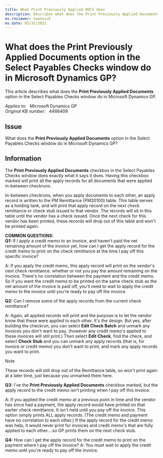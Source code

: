 ```yaml
---
title: What Print Previously Applied DOCS does
description: Describes what does the Print Previously Applied Documents option in the Select Payables Checks window do in Microsoft Dynamics GP.
ms.reviewer: Cwaswick
ms.date: 03/31/2021
---
```

# What does the Print Previously Applied Documents option in the Select Payables Checks window do in Microsoft Dynamics GP?

This article describes what does the **Print Previously Applied Documents** option in the Select Payables Checks window do in Microsoft Dynamics GP.

_Applies to:_ &nbsp; Microsoft Dynamics GP  
_Original KB number:_ &nbsp; 4466409

## Issue

What does the **Print Previously Applied Documents** option in the Select Payables Checks window do in Microsoft Dynamics GP?

## Information

The **Print Previously  Applied Documents** checkbox in the Select Payables Checks window does exactly what it says it does.  Having this checkbox marked will print all the apply records for all documents that were applied in-between checkruns.

In-between checkruns, when you apply documents to each other, an apply record is written to the PM Remittance (PM20100) table. This table serves as a holding tank, and will print that apply record on the next check remittance or check stub issued to that vendor. The records will sit in this table until the vendor has a check issued. Once the next check for this vendor has been printed, these records will drop out of this table and won't be printed again.

**COMMON QUESTIONS:**  
**Q1:** If I apply a credit memo to an invoice, and haven't paid the net remaining amount of the invoice yet, how can I get the apply record for the credit memo to print on the check remittance at the time I pay off this specific invoice?

A: If you apply the credit memo, this apply record will print on the vendor's next check remittance. whether or not you pay the amount remaining on the invoice. There's no correlation between the payment and the credit memo. So if you want the credit memo to be printed on the same check stub as the net amount of the invoice is paid off, you'll need to wait to apply the credit memo to the invoice until you're ready to pay off the invoice.  

**Q2:** Can I remove some of the apply records from the current check remittance?

A: Again, all applied records will print and the purpose is to let the vendor know that these were applied to each other. It's the design. But yes, after building the checkrun, you can select **Edit Check Batch** and unmark any invoices you don't want to pay. (however any credit memo's applied to these invoices will still print.)  Then select **Edit Check**, find the check, and select **Check Stub** and you can unmark any apply records (that is, for invoice or credit memo) you don't want to print, and mark any apply records you want to print.

> [!NOTE]
> These records will still drop out of the Remittance table, so won't print again at a later time, just because you unmarked them here.

**Q3:** I've the **Print Previously Applied Documents** checkbox marked, but the apply record to the credit memo isn't printing when I pay off this invoice.

A: If you applied the credit memo at a previous point in time and the vendor has since had a payment, the apply record would have printed on that earlier check remittance. It isn't held until you pay off the invoice. This option simply prints ALL apply records. (The credit memo and payment have no correlation to each other.) If the apply record for the credit memo was help, it would never print for invoices and credit memo's that are fully applied to each other....so GP prints them on the next check stub.

**Q4:** How can I get the apply record for the credit memo to print on the payment where I pay off the invoice?
A: You must wait to apply the credit memo until you're ready to pay off the invoice.
